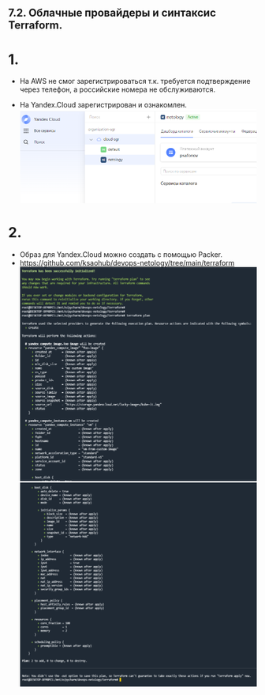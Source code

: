## 7.2. Облачные провайдеры и синтаксис Terraform.

# 1. 
- На AWS не смог зарегистрироваться т.к. требуется подтверждение через телефон, а российские номера не обслуживаются. 

- На Yandex.Cloud зарегистрирован и ознакомлен.
![img.png](img.png)


# 2.

- Образ для Yandex.Cloud можно создать с помощью Packer.
- https://github.com/ksaohub/devops-netology/tree/main/terraform
![img_1.png](img_1.png)
![img_2.png](img_2.png)